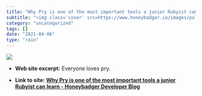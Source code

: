 ```yaml
---
title: "Why Pry is one of the most important tools a junior Rubyist can learn - Honeybadger Developer Blog"
subtitle: "<img class='cover' src=https://www.honeybadger.io/images/pull_image.png>"
category: "uncategorized"
tags: []
date: "2021-04-06"
type: "rain"
---
```

<img class="cover" src=https://www.honeybadger.io/images/pull_image.png>



* **Web site excerpt:** Everyone loves pry.

* **Link to site:** **[Why Pry is one of the most important tools a junior Rubyist can learn - Honeybadger Developer Blog](https://www.honeybadger.io/blog/debugging-ruby-with-pry)**